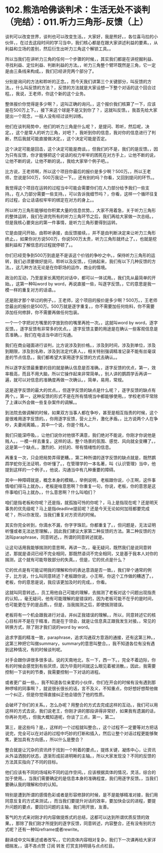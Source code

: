 # 102.熊浩哈佛谈判术：生活无处不谈判（完结）：011.听力三角形-反馈（上）

谈判可以改变世界，谈判也可以改变生活。，大家好，我是熊好。，各位喜马拉的小伙伴，，在过去这段时间的学习当中，我们核心都是在跟大家讲述利益的要素。，从利益和立场的差别，然后衍生出听力三角这个解锁工具。。

所以当我们在讲听力三角的任何一个步骤的时候，，其实我们都是在讲挖掘利益、寻找利益、定位利益、判断利益的方法。，听力三角整个臂环既然是三角，它一定是由三条线来构成。，我们已经讲完两个部分了。

分别是询问的方法和聆听的正念。，而今天我们讲第三个关键部分，叫反馈的方法。，什么叫反馈的方法？，反馈的方法就是大家设想一下整个对话的这个回合过程。，我说，王老师，你这个新的这个业务。

整体报价你觉得是多少啊？，这叫正确的询问。，这个报价我们核算了一下，应该是在500万上下。，接下来这个球是不是又到你了？，这就叫反馈。，我首先给大家提出一个观念，一般人没有经过谈判训练。

他们在谈判局势中，他们的听力三角是什么呢？，是提问、聆听，然后呢，决定。，这个是常人的听力三角，对吧？，我听到你的信息，我对你的信息进行了判断，然后我就可能直接做决定。，这个决定可能是否定。

这个决定可能是回击，这个决定可能是商谈。，但我们的不是，我们的是反馈。，因为只有反馈，你才能够把这个说话的权力牢牢的困死在对方手上，让他不断的说，让他不断的说，让他不断的说。，我给大家举个例子吧。。

比方说，王老师啊，所以这个项目你最后的报价是多少啊？500万。，所以王老师，您说是500万，500万我记一下。，还有别的吗？你看，又回到提问的环节。。

我觉得这个项目在运转的过程当中可能会需要你们在人力部分给予我们一些支持。，在人力部分需要一些支持。，可以告诉我细节吗？，你看，这样一个循环往复的过程，会让话语权牢牢的绑定在对方的身上。。

所以听力三角形能够给你积累大量的信息优势。，大家不用着急，关于听力三角形的整体运转，我们在讲完所有的听力三角环节之后，我们再给大家做一次总结。，但是我核心要突出的第一件事情，是听力三角形要得到运转。

它是由提问开始，由聆听承接，由反馈接续。，并不是由判断决定来让听力三角形终止。，如果你对方说500万，你说500万太贵，听力三角形就终止了。，也就是挖掘利益和了解信息的过程就停顿了。。

你们已经竞争到500万到底是不是该这个价钱的争吵之中。，保持听力三角形的运转，我们必须要做好提问，聆听以及反馈。，归纳起来，我们有以下几种反馈的方法。，这几种方法无论是在你职场的运作，商业的情境。

政治的互动，乃至是家长离短的对话中，都可以一体试用。，我们先从最简单的开始。，这第一种叫word by word，再说直接一些，叫逐字反馈。，它的意思是我一模一样的重复对方的话语。。

还是刚才那个举过的例子。，王老师，这个项目的报价是多少啊？500万。，王老师您最出的报价是500万。500万就是逐字重复。，你不需要加任何佐料，你不需要添加任何修辞，你不需要再做任何包装。

一个一个字把对方嘴里的字放到你的嘴里再抢一次。，这就叫word by word，逐字反馈。，逐字反馈有非常多的优点。，逐字反馈主要的用途是在确认一些客观信息是否准确。，我们在电话当中进行沟通。

我们在商业碰面进行谈判，比方说涉及到价格。，涉及到时间，涉及到单位，涉及到期限，涉及到名称，涉及到法定代表人。，相关特别强调精准记录不能有丝毫误差的节点信息。，我们都希望大家用逐字反馈的方式去确认。。

所以逐字反馈最重要的目的就是确认信息是否准确。，逐字反馈的优点，第一，效率极高，而且不用大脑，所以它操作起来非常简单。，别人讲的鹦鹉学舌再讲一遍，就可以对信息的准确度再做一次确认。，简单，易用，常规。

这是逐字反馈的最大的优点。，但逐字反馈的缺点是什么呢？，逐字反馈的缺点有两个。，第一，这种反馈的形式不是在所有情境当中都能够使用。，学校老师平常除了上课以外会做一些复杂案件的调解。。

到法院去做调解的时候，如果双方当事人都在争吵，甚至是相互指责的时候，这个是很难用逐字反馈的。，你用逐字反馈，营火上升，激化矛盾。，比方说两个人在争吵，夫妻闹离婚。，其中一个说，你是个贱人。

我们只能深呼吸。，让他们说你对他很不满意，我们绝对不能说，你刚才你说他是贱人。，一模一样去重复。这样的话，整个场景的氛围、感觉、风向就全变糟了。，这是第一个缺点。，激烈的、对抗的、带有情绪性的信息。

再重复一次，只会把局势弄得更糟。，第二种所谓的逐字反馈的缺点就是，既然鹦鹉学蛇你无法证明，你听懂了。，在管理学的一本名著，叫《认识管理》当中，他提到这样的一个例子。，他说，沟通当中有几种重要的障碍。

其中一种障碍就是，概念本身的模糊。，举例说明，老板跟你说，小王啊，这件事情咱们得马上就办。，老板是啥意思啊？你重复一句，你说，老板，你的意思是这件事咱们马上就办。，什么意思啊？什么叫咱们？

咱们是指老板和你呢？还是指，就孤独可怜的你呢？，马上是指现在呢？还是明天事务的优先级呢？马上是指deadline提前呢？还是今天无论如何加班都要完成呢？，所以你发现，当我们重复对方资讯的时候。

其实你完全听到，你滴水不漏，你字字珠玑，你都重复了。，但问题是，无法证明听懂或者无法达至理解。，因此我们建议大家第二种反馈的方法。第二种反馈的方法叫paraphrase，同意转述。，所谓的同意转述就是。

让这句话用我能够揣测的意思啊，再讲一次。，毫无疑问，既然我们是说同意转述，那就是语词已经不完全相同，那既然语词不完全相同，又是基于我本人对你的揣测，这个就有可能导致部分的失真。，但是，它的优点是什么？

它的优点是有可能证明我的理解和你的表达意涵是否一致。，我们举个通常的例子，比方说，什么叫同意转述？老板跟你说，小王啊，你这个工作做的糟透了。，老板，你的意思是说，我应该更加及时的完成。，你看。

这就叫同意转述。，员工用他自己可能的理解，去揣测了老板对这个问题出现指责的认知。，毫无疑问，他有可能理解的是错误的，因为老板可能不在乎的是时间，也可能更在乎的是品质。，但是，当我揣测之后，即使揣测错误。

老板将有一个机会跟我进行对话，并纠正我错误的理解。，所以，同意转述它的核心目标并不是在于精准，而是在于领会，就是让信息真正跟我发生对接。，常见的转换方式，除了刚才我们说的word by word。

追求字面的精准一致，paraphrase，追求沟通双方意涵的通接，还有这第三种。，这第三种把它叫做summary，summary的意思叫整合。，我不知道各位有没有遇到这种情况，有的时候谈判呢。

对手会跟你讲很多很多话，说的天南地北，东一下，西一下。，完全不着边际，你有的时候会感觉到有些厌烦，因为毕竟时间就这么眼见着被消散。，因此，我需要控制一下谈判的节奏，我需要控制一下对话的进程。

或者更广益一些。，我不知道各位亲爱的小伙伴，你们在开会的时候有没有遇到那种啰嗦的同事啊？，就说很长很长的话，言不及义，不知重点，你好想好想帮他做一个纠正，但是你觉得直接纠正他会错伤了他的性质。

会破坏了你们的关系。，怎么办呢？用整合的方式去完成这样的互动。，我们可以用这样的方式去说，我们说老王，你刚才讲的那段讲得非常好，如果我有遗漏的话，你再补充吧。，但我大概知道呢，你谈了三点，第一，第二。

第三，是这些吗？是。，这样的一个过程就叫整合。，这个过程不一定要等对方把话说完，完全可以在对话的过程中巧妙的打断和插入，然后让整个对话过程更能够聚焦，更加具有方向感。，所以什么是整合？

整合就是让冗杂的资讯终于找到一个附着的要点。，提炼关键，凝炼中心，让资讯从外溢洒脱的状态，逐渐形成前进明晰的主轴。，所以大家发现没？不同的反馈的方法其实指向了不同的目标。

他们应该有不同的场域和不同的运作空间。，应该根据具体的情况，灵活，综合的加于使用。，当我们需要确定的是信息本身的准确程度，我们用逐字反馈。，当我们要确认我的理解和你的认知。

特别是遭到所谓的感情色彩或者是形容修辞的时候，是不是能够精准对接，我们用同意反复的方式来测试。，而当我们要提升对话的效率，要加快会议的进程，要提升问题的要点，要回归问题的主轴，我们用开放，友善。

客气的方式来对刚才的内容做提炼式的总结，这都可以达到所谓优质反馈的效果。，那除了我们刚才所提到的逐字反馈，同意转述，内容整合，还有没有别的方式呢？还有一种叫reframe或者rewrite。

翻译成中文叫重述或者改写。，它的具体内容相对复杂，我们下一次课再给大家详细揣发。，请不吝点赞 订阅 转发 打赏支持明镜与点点栏目。